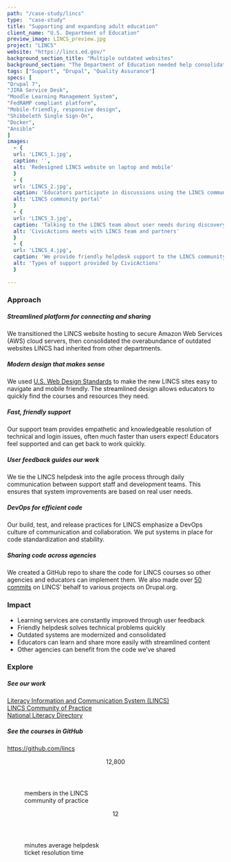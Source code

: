 ```yaml
---
path: "/case-study/lincs"
type:  "case-study"
title: "Supporting and expanding adult education"
client_name: "U.S. Department of Education"
preview_image: LINCS_preview.jpg
project: "LINCS"
website: "https://lincs.ed.gov/"
background_section_title: "Multiple outdated websites"
background_section: "The Department of Education needed help consolidating and updating the collection of websites for the Literacy and Information Communication System (LINCS), which supports adult education practitioners in their goal of helping adult learners transition to post-secondary education and 21st-century jobs.   LINCS gives educators and learners access to resource libraries, discussion groups, and self-guided courses -- but these were located on various websites that were outdated and confusing to navigate. LINCS needed to be restructured with modern technical architecture into a secure, streamlined platform where education practitioners could enjoy learning and sharing. LINCS users also needed reliable, friendly support to resolve technical and login issues and get back to helping adult learners."
tags: ["Support", "Drupal", "Quality Assurance"]
specs: [
"Drupal 7",
"JIRA Service Desk",
"Moodle Learning Management System", 
"FedRAMP compliant platform", 
"Mobile-friendly, responsive design", 
"Shibboleth Single Sign-On", 
"Docker",
"Ansible"
]
images:
  - {
  url: 'LINCS_1.jpg', 
  caption: '', 
  alt: 'Redesigned LINCS website on laptop and mobile'
  }
  - {
  url: 'LINCS_2.jpg', 
  caption: 'Educators participate in discussions using the LINCS community portal.', 
  alt: 'LINCS community portal'
  }
  - {
  url: 'LINCS_3.jpg', 
  caption: 'Talking to the LINCS team about user needs during discovery.', 
  alt: 'CivicActions meets with LINCS team and partners'
  }
  - {
  url: 'LINCS_4.jpg', 
  caption: 'We provide friendly helpdesk support to the LINCS community.', 
  alt: 'Types of support provided by CivicActions'
  }
  
---
```


### Approach

##### Streamlined platform for connecting and sharing
We transitioned the LINCS website hosting to secure Amazon Web Services (AWS) cloud servers, then consolidated the overabundance of outdated websites LINCS had inherited from other departments.

##### Modern design that makes sense
We used [U.S. Web Design Standards](https://designsystem.digital.gov/) to make the new LINCS sites easy to navigate and mobile friendly. The streamlined design allows educators to quickly find the courses and resources they need.

##### Fast, friendly support
Our support team provides empathetic and knowledgeable resolution of technical and login issues, often much faster than users expect! Educators feel supported and can get back to work quickly.

##### User feedback guides our work
We tie the LINCS helpdesk into the agile process through daily communication between support staff and development teams. This ensures that system improvements are based on real user needs.

##### DevOps for efficient code
Our build, test, and release practices for LINCS emphasize a DevOps culture of communication and collaboration. We put systems in place for code standardization and stability.

##### Sharing code across agencies
We created a GitHub repo to share the code for LINCS courses so other agencies and educators can implement them. We also made over [50 commits](https://www.drupal.org/node/2859306/issue-credits) on LINCS’ behalf to various projects on Drupal.org.

### Impact
* Learning services are constantly improved through user feedback
* Friendly helpdesk solves technical problems quickly
* Outdated systems are modernized and consolidated
* Educators can learn and share more easily with streamlined content
* Other agencies can benefit from the code we’ve shared


### Explore
##### See our work
[Literacy Information and Communication System (LINCS)](https://lincs.ed.gov/)  
[LINCS Community of Practice](https://community.lincs.ed.gov/)  
[National Literacy Directory](https://lincs.ed.gov/professional-development/resource-collections/profile-986)

##### See the courses in GitHub
https://github.com/lincs
 
<figure>
  <div> 
    <header>12,800</header>
    <p>members in the LINCS<br>community of practice<p>
  </div>
  <div> 
      <header>12</header>
      <p>minutes average helpdesk<br>ticket resolution time<p>
  </div>
</figure>
